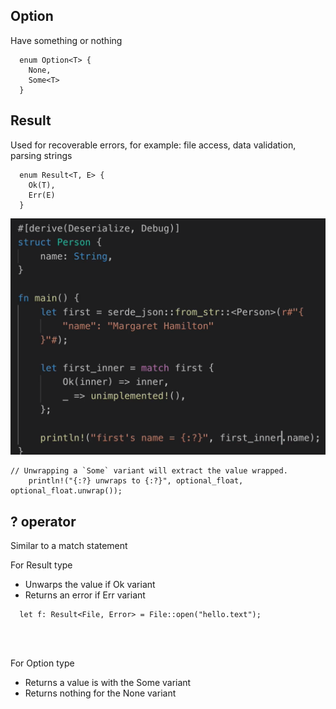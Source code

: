 ## Option
Have something or nothing
```
  enum Option<T> {
    None,
    Some<T>
  }
```


## Result
Used for recoverable errors, for example: file access, data validation, parsing strings
```
  enum Result<T, E> {
    Ok(T),
    Err(E)
  }
```
![](./result-match.png)

```
// Unwrapping a `Some` variant will extract the value wrapped.
    println!("{:?} unwraps to {:?}", optional_float, optional_float.unwrap());
```


## ? operator
Similar to a match statement

For Result type
- Unwarps the value if Ok variant
- Returns an error if Err variant
```
  let f: Result<File, Error> = File::open("hello.text");




```
For Option type
- Returns a value is with the Some variant
- Returns nothing for the None variant
